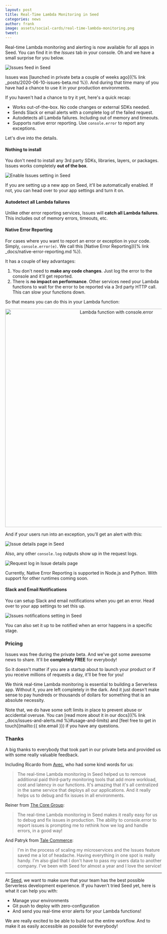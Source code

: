 ```yaml
---
layout: post
title: Real-Time Lambda Monitoring in Seed
categories: news
author: frank
image: assets/social-cards/real-time-lambda-monitoring.png
tweet:
---
```


Real-time Lambda monitoring and alerting is now available for all apps in Seed. You can find it in the _Issues_ tab in your console. Oh and we have a small surprise for you below.

![Issues feed in Seed](/assets/blog/real-time-lambda-monitoring-in-seed/issues-feed-in-seed.png)

Issues was [launched in private beta a couple of weeks ago]({% link _posts/2020-06-10-issues-beta.md %}). And during that time many of you have had a chance to use it in your production environments.

If you haven't had a chance to try it yet, here's a quick recap:

- Works out-of-the-box. No code changes or external SDKs needed.
- Sends Slack or email alerts with a complete log of the failed request.
- Autodetects all Lambda failures. Including out of memory and timeouts.
- Supports native error reporting. Use `console.error` to report any exceptions.

Let's dive into the details.

#### Nothing to install

You don't need to install any 3rd party SDKs, libraries, layers, or packages. Issues works completely **out of the box**.

![Enable Issues setting in Seed](/assets/blog/real-time-lambda-monitoring-in-seed/enable-issues-setting-in-seed.png)

If you are setting up a new app on Seed, it'll be automatically enabled. If not, you can head over to your app settings and turn it on.

#### Autodetect all Lambda failures

Unlike other error reporting services, Issues will **catch all Lambda failures**. This includes out of memory errors, timeouts, etc.

#### Native Error Reporting

For cases where you want to report an error or exception in your code. Simply, `console.error(e)`. We call this [Native Error Reporting]({% link _docs/native-error-reporting.md %}).

It has a couple of key advantages:

1. You don't need to **make any code changes**. Just log the error to the console and it'll get reported.
2. There is **no impact on performance**. Other services need your Lambda functions to wait for the error to be reported via a 3rd party HTTP call. This can slow your functions down.

So that means you can do this in your Lambda function:

<p style="margin: 0 auto; text-align: center;">
  <img src="/assets/blog/real-time-lambda-monitoring-in-seed/lambda-function-with-console-error.png" alt="Lambda function with console.error" width="700" />
</p>

And if your users run into an exception, you'll get an alert with this:

![Issue details page in Seed](/assets/blog/real-time-lambda-monitoring-in-seed/issue-details-page-in-seed.png)

Also, any other `console.log` outputs show up in the request logs.

![Request log in Issue details page](/assets/blog/real-time-lambda-monitoring-in-seed/request-log-in-issue-details-page.png)

Currently, Native Error Reporting is supported in Node.js and Python. With support for other runtimes coming soon.

#### Slack and Email Notifications

You can setup Slack and email notifications when you get an error. Head over to your app settings to set this up.

![Issues notifications setting in Seed](/assets/blog/real-time-lambda-monitoring-in-seed/issues-notifications-setting-in-seed.png)

You can also set it up to be notified when an error happens in a specific stage.

### Pricing

Issues was free during the private beta. And we've got some awesome news to share. It'll be **completely FREE** for everybody!

So it doesn't matter if you are a startup about to launch your product or if you receive millions of requests a day, it'll be free for you!

We think real-time Lambda monitoring is essential to building a Serverless app. Without it, you are left completely in the dark. And it just doesn't make sense to pay hundreds or thousands of dollars for something that is an absolute necessity.

Note that, we do have some soft limits in place to prevent abuse or accidental overuse. You can [read more about it in our docs]({% link _docs/issues-and-alerts.md %}#usage-and-limits) and [feel free to get in touch](mailto:{{ site.email }}) if you have any questions.

### Thanks

A big thanks to everybody that took part in our private beta and provided us with some really valuable feedback.

Including Ricardo from [Avec](https://avec.app), who had some kind words for us:

> The real-time Lambda monitoring in Seed helped us to remove additional paid third-party monitoring tools that add more workload, cost and latency in our functions. It's amazing that it's all centralized in the same service that deploys all our applications. And it really helps us to debug and fix issues in all environments.

Reiner from [The Core Group](http://coreltd.com/):

> The real-time Lambda monitoring in Seed makes it really easy for us to debug and fix issues in production. The ability to console.error to report issues is prompting me to rethink how we log and handle errors, in a good way!

And Patryk from [Tale Commerce](https://www.talecommerce.pl):

> I'm in the process of scaling my microservices and the Issues feature saved me a lot of headache. Having everything in one spot is really handy. I'm also glad that I don't have to pass my users data to another company. I've been with Seed for almost a year and I love the service!

-------

At [Seed](/), we want to make sure that your team has the best possible Serverless development experience. If you haven't tried Seed yet, here is what it can help you with:

- Manage your environments
- Git push to deploy with zero-configuration
- And send you real-time error alerts for your Lambda functions!

We are really excited to be able to build out the entire workflow. And to make it as easily accessible as possible for everybody!
